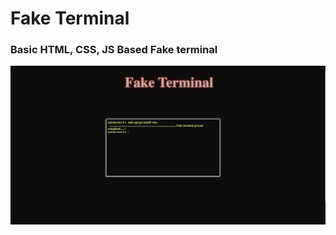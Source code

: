 # Fake Terminal

### Basic HTML, CSS, JS Based Fake terminal


![reference image](https://github.com/AAnish11/fake-terminal-js-css-html/blob/main/assets/reference.png?raw=true)
